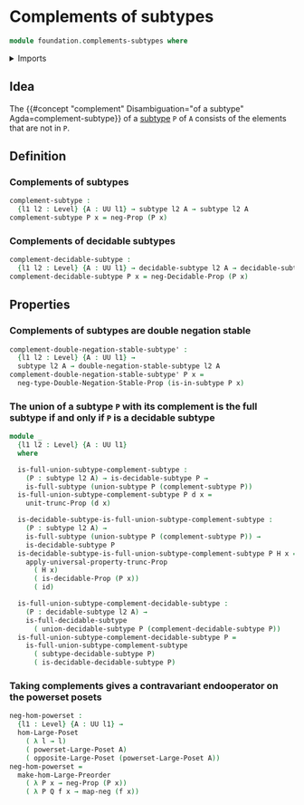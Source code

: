 # Complements of subtypes

```agda
module foundation.complements-subtypes where
```

<details><summary>Imports</summary>

```agda
open import foundation.decidable-propositions
open import foundation.decidable-subtypes
open import foundation.double-negation-stable-propositions
open import logic.double-negation-stable-subtypes
open import foundation.full-subtypes
open import foundation.negation
open import foundation.postcomposition-functions
open import foundation.powersets
open import foundation.propositional-truncations
open import foundation.unions-subtypes
open import foundation.universe-levels

open import foundation-core.function-types
open import foundation-core.subtypes

open import order-theory.large-posets
open import order-theory.opposite-large-posets
open import order-theory.order-preserving-maps-large-posets
open import order-theory.order-preserving-maps-large-preorders
open import order-theory.order-preserving-maps-posets
open import order-theory.order-preserving-maps-preorders
open import order-theory.posets
```

</details>

## Idea

The
{{#concept "complement" Disambiguation="of a subtype" Agda=complement-subtype}}
of a [subtype](foundation-core.subtypes.md) `P` of `A` consists of the elements
that are not in `P`.

## Definition

### Complements of subtypes

```agda
complement-subtype :
  {l1 l2 : Level} {A : UU l1} → subtype l2 A → subtype l2 A
complement-subtype P x = neg-Prop (P x)
```

### Complements of decidable subtypes

```agda
complement-decidable-subtype :
  {l1 l2 : Level} {A : UU l1} → decidable-subtype l2 A → decidable-subtype l2 A
complement-decidable-subtype P x = neg-Decidable-Prop (P x)
```

## Properties

### Complements of subtypes are double negation stable

```agda
complement-double-negation-stable-subtype' :
  {l1 l2 : Level} {A : UU l1} →
  subtype l2 A → double-negation-stable-subtype l2 A
complement-double-negation-stable-subtype' P x =
  neg-type-Double-Negation-Stable-Prop (is-in-subtype P x)
```

### The union of a subtype `P` with its complement is the full subtype if and only if `P` is a decidable subtype

```agda
module _
  {l1 l2 : Level} {A : UU l1}
  where

  is-full-union-subtype-complement-subtype :
    (P : subtype l2 A) → is-decidable-subtype P →
    is-full-subtype (union-subtype P (complement-subtype P))
  is-full-union-subtype-complement-subtype P d x =
    unit-trunc-Prop (d x)

  is-decidable-subtype-is-full-union-subtype-complement-subtype :
    (P : subtype l2 A) →
    is-full-subtype (union-subtype P (complement-subtype P)) →
    is-decidable-subtype P
  is-decidable-subtype-is-full-union-subtype-complement-subtype P H x =
    apply-universal-property-trunc-Prop
      ( H x)
      ( is-decidable-Prop (P x))
      ( id)

  is-full-union-subtype-complement-decidable-subtype :
    (P : decidable-subtype l2 A) →
    is-full-decidable-subtype
      ( union-decidable-subtype P (complement-decidable-subtype P))
  is-full-union-subtype-complement-decidable-subtype P =
    is-full-union-subtype-complement-subtype
      ( subtype-decidable-subtype P)
      ( is-decidable-decidable-subtype P)
```

### Taking complements gives a contravariant endooperator on the powerset posets

```agda
neg-hom-powerset :
  {l1 : Level} {A : UU l1} →
  hom-Large-Poset
    ( λ l → l)
    ( powerset-Large-Poset A)
    ( opposite-Large-Poset (powerset-Large-Poset A))
neg-hom-powerset =
  make-hom-Large-Preorder
    ( λ P x → neg-Prop (P x))
    ( λ P Q f x → map-neg (f x))
```
